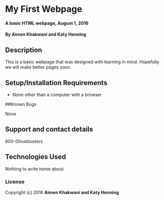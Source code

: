 # My First Webpage

#### A basic HTML webpage, August 1, 2016

####  By Aimen Khakwani and Katy Henning

## Description

This is a basic webpage that was designed with learning in mind. Hopefully we will make better pages soon.

## Setup/Installation Requirements

* None other than a computer with a browser

##Known Bugs

None

## Support and contact details

800-Ghostbusters

## Technologies Used

Nothing to write home about.

### License

Copyright (c) 2016 **Aimen Khakwani and Katy Henning**

